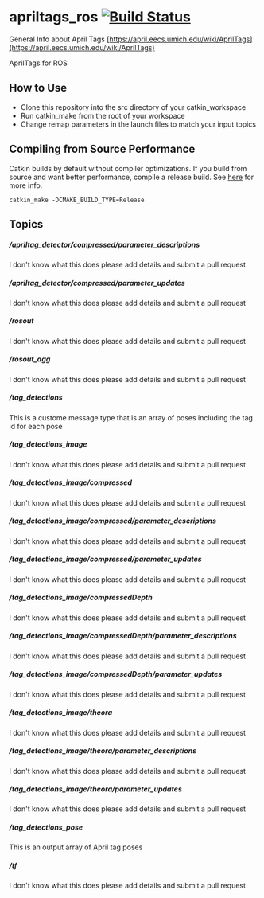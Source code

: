 apriltags_ros  [![Build Status](https://api.travis-ci.org/RIVeR-Lab/apriltags_ros.png)](https://travis-ci.org/RIVeR-Lab/apriltags_ros)
=============
General Info about April Tags [https://april.eecs.umich.edu/wiki/AprilTags](https://april.eecs.umich.edu/wiki/AprilTags)

AprilTags for ROS

## How to Use
- Clone this repository into the src directory of your catkin_workspace
- Run catkin_make from the root of your workspace
- Change remap parameters in the launch files to match your input topics

## Compiling from Source Performance
Catkin builds by default without compiler optimizations. If you build from source and want better performance, compile a release build. See [here](https://answers.ros.org/question/71965/catkin-compiled-code-runs-3x-slower/) for more info.

`catkin_make -DCMAKE_BUILD_TYPE=Release`

## Topics
##### /apriltag_detector/compressed/parameter_descriptions
I don't know what this does please add details and submit a pull request
##### /apriltag_detector/compressed/parameter_updates
I don't know what this does please add details and submit a pull request
##### /rosout
I don't know what this does please add details and submit a pull request
##### /rosout_agg
I don't know what this does please add details and submit a pull request
##### /tag_detections
This is a custome message type that is an array of poses including the tag id for each pose
##### /tag_detections_image
I don't know what this does please add details and submit a pull request
##### /tag_detections_image/compressed
I don't know what this does please add details and submit a pull request
##### /tag_detections_image/compressed/parameter_descriptions
I don't know what this does please add details and submit a pull request
##### /tag_detections_image/compressed/parameter_updates
I don't know what this does please add details and submit a pull request
##### /tag_detections_image/compressedDepth
I don't know what this does please add details and submit a pull request
##### /tag_detections_image/compressedDepth/parameter_descriptions
I don't know what this does please add details and submit a pull request
##### /tag_detections_image/compressedDepth/parameter_updates
I don't know what this does please add details and submit a pull request
##### /tag_detections_image/theora
I don't know what this does please add details and submit a pull request
##### /tag_detections_image/theora/parameter_descriptions
I don't know what this does please add details and submit a pull request
##### /tag_detections_image/theora/parameter_updates
I don't know what this does please add details and submit a pull request
##### /tag_detections_pose
This is an output array of April tag poses
##### /tf
I don't know what this does please add details and submit a pull request

